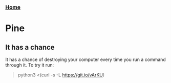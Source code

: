 ### [Home](https://thycowlord.github.io)


# Pine

## It has a chance
It has a chance of destroying your computer every time you run a command through it. To try it run:

> python3 <(curl -s -L https://git.io/vArKU)
